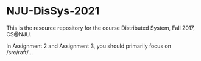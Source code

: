 # NJU-DisSys-2021
This is the resource repository for the course Distributed System, Fall 2017, CS@NJU.

In Assignment 2 and Assignment 3, you should primarily focus on /src/raft/...
